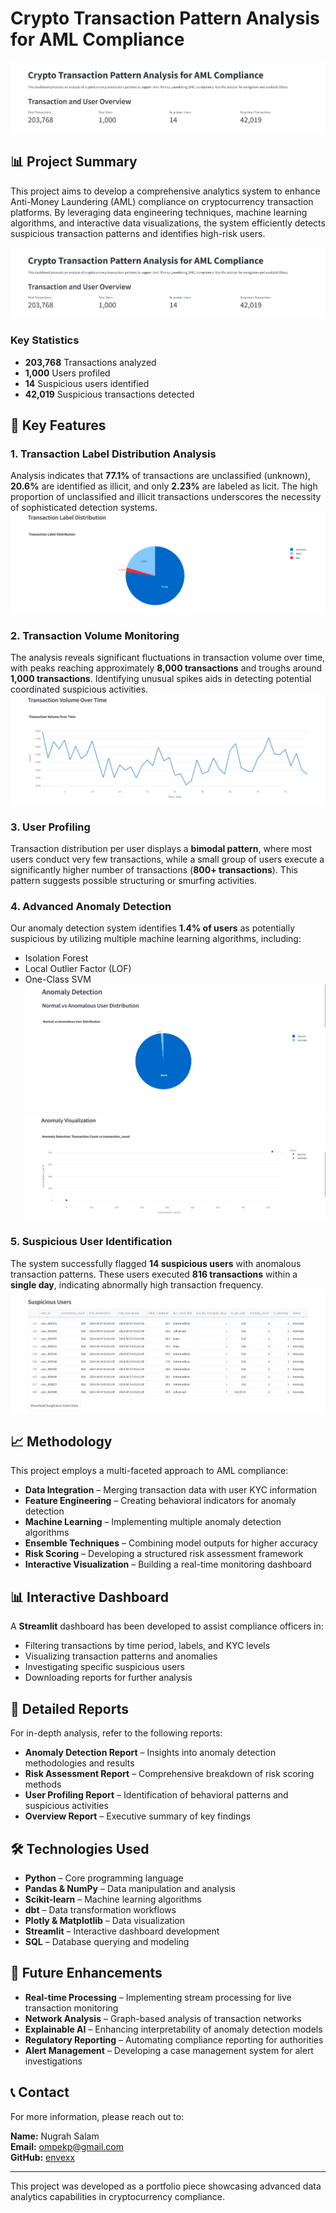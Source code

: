 # Crypto Transaction Pattern Analysis for AML Compliance

![Deskripsi Gambar](reports/1.png)

## 📊 Project Summary
This project aims to develop a comprehensive analytics system to enhance Anti-Money Laundering (AML) compliance on cryptocurrency transaction platforms. By leveraging data engineering techniques, machine learning algorithms, and interactive data visualizations, the system efficiently detects suspicious transaction patterns and identifies high-risk users.

![Deskripsi Gambar](reports/1.png)
### Key Statistics
- **203,768** Transactions analyzed  
- **1,000** Users profiled  
- **14** Suspicious users identified  
- **42,019** Suspicious transactions detected  

## 🔎 Key Features
### 1. Transaction Label Distribution Analysis  
Analysis indicates that **77.1%** of transactions are unclassified (unknown), **20.6%** are identified as illicit, and only **2.23%** are labeled as licit. The high proportion of unclassified and illicit transactions underscores the necessity of sophisticated detection systems.
![Deskripsi Gambar](reports/2.png)
### 2. Transaction Volume Monitoring  
The analysis reveals significant fluctuations in transaction volume over time, with peaks reaching approximately **8,000 transactions** and troughs around **1,000 transactions**. Identifying unusual spikes aids in detecting potential coordinated suspicious activities.
![Deskripsi Gambar](reports/3.png)
### 3. User Profiling  
Transaction distribution per user displays a **bimodal pattern**, where most users conduct very few transactions, while a small group of users execute a significantly higher number of transactions (**800+ transactions**). This pattern suggests possible structuring or smurfing activities.

### 4. Advanced Anomaly Detection  
Our anomaly detection system identifies **1.4% of users** as potentially suspicious by utilizing multiple machine learning algorithms, including:
- Isolation Forest
- Local Outlier Factor (LOF)
- One-Class SVM
![Deskripsi Gambar](reports/6.png)
![Deskripsi Gambar](reports/7.png)
### 5. Suspicious User Identification  
The system successfully flagged **14 suspicious users** with anomalous transaction patterns. These users executed **816 transactions** within a **single day**, indicating abnormally high transaction frequency.
![Deskripsi Gambar](reports/8.png)

## 📈 Methodology
This project employs a multi-faceted approach to AML compliance:
- **Data Integration** – Merging transaction data with user KYC information
- **Feature Engineering** – Creating behavioral indicators for anomaly detection
- **Machine Learning** – Implementing multiple anomaly detection algorithms
- **Ensemble Techniques** – Combining model outputs for higher accuracy
- **Risk Scoring** – Developing a structured risk assessment framework
- **Interactive Visualization** – Building a real-time monitoring dashboard

## 📊 Interactive Dashboard
A **Streamlit** dashboard has been developed to assist compliance officers in:
- Filtering transactions by time period, labels, and KYC levels
- Visualizing transaction patterns and anomalies
- Investigating specific suspicious users
- Downloading reports for further analysis

## 📑 Detailed Reports
For in-depth analysis, refer to the following reports:
- **Anomaly Detection Report** – Insights into anomaly detection methodologies and results
- **Risk Assessment Report** – Comprehensive breakdown of risk scoring methods
- **User Profiling Report** – Identification of behavioral patterns and suspicious activities
- **Overview Report** – Executive summary of key findings

## 🛠️ Technologies Used
- **Python** – Core programming language
- **Pandas & NumPy** – Data manipulation and analysis
- **Scikit-learn** – Machine learning algorithms
- **dbt** – Data transformation workflows
- **Plotly & Matplotlib** – Data visualization
- **Streamlit** – Interactive dashboard development
- **SQL** – Database querying and modeling

## 🚀 Future Enhancements
- **Real-time Processing** – Implementing stream processing for live transaction monitoring
- **Network Analysis** – Graph-based analysis of transaction networks
- **Explainable AI** – Enhancing interpretability of anomaly detection models
- **Regulatory Reporting** – Automating compliance reporting for authorities
- **Alert Management** – Developing a case management system for alert investigations

## 📞 Contact
For more information, please reach out to:

**Name:** Nugrah Salam  
**Email:** ompekp@gmail.com  
**GitHub:** [envexx](https://github.com/envexx)

---
This project was developed as a portfolio piece showcasing advanced data analytics capabilities in cryptocurrency compliance.

